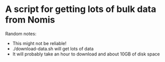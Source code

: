 # A script for getting lots of bulk data from Nomis

Random notes:
- This might not be reliable!
- ./download-data.sh will get lots of data
- It will probably take an hour to download and about 10GB of disk space
